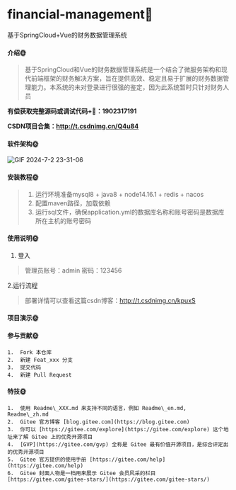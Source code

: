 # financial-management🎂
基于SpringCloud+Vue的财务数据管理系统


#### 介绍🌞

> 基于SpringCloud和Vue的财务数据管理系统是一个结合了微服务架构和现代前端框架的财务解决方案，旨在提供高效、稳定且易于扩展的财务数据管理能力。本系统的未对登录进行很强的鉴定，因为此系统暂时只针对财务人员

**有偿获取完整源码或调试代码+🐧：1902317191**

**CSDN项目合集：http://t.csdnimg.cn/Q4u84**

#### 软件架构🌞

![GIF 2024-7-2 23-31-06](https://github.com/luooin/financial-management/assets/85004172/8ef7a0bb-57bd-40a9-837a-a1facd8f19cf)



#### 安装教程🌞

> 1. 运行环境准备mysql8 + java8 + node14.16.1 + redis + nacos
> 2. 配置maven路径，加载依赖
> 3. 运行sql文件，确保application.yml的数据库名称和账号密码是数据库所在主机的账号密码

#### 使用说明🌞

1. 登入

> 管理员账号：admin	密码：123456


2.运行流程

>  部署详情可以查看这篇csdn博客：http://t.csdnimg.cn/kpuxS

#### 项目演示🌞






#### 参与贡献🌞

    1.  Fork 本仓库
    2.  新建 Feat_xxx 分支
    3.  提交代码
    4.  新建 Pull Request


#### 特技🌞

    1.  使用 Readme\_XXX.md 来支持不同的语言，例如 Readme\_en.md, Readme\_zh.md
    2.  Gitee 官方博客 [blog.gitee.com](https://blog.gitee.com)
    3.  你可以 [https://gitee.com/explore](https://gitee.com/explore) 这个地址来了解 Gitee 上的优秀开源项目
    4.  [GVP](https://gitee.com/gvp) 全称是 Gitee 最有价值开源项目，是综合评定出的优秀开源项目
    5.  Gitee 官方提供的使用手册 [https://gitee.com/help](https://gitee.com/help)
    6.  Gitee 封面人物是一档用来展示 Gitee 会员风采的栏目 [https://gitee.com/gitee-stars/](https://gitee.com/gitee-stars/)
